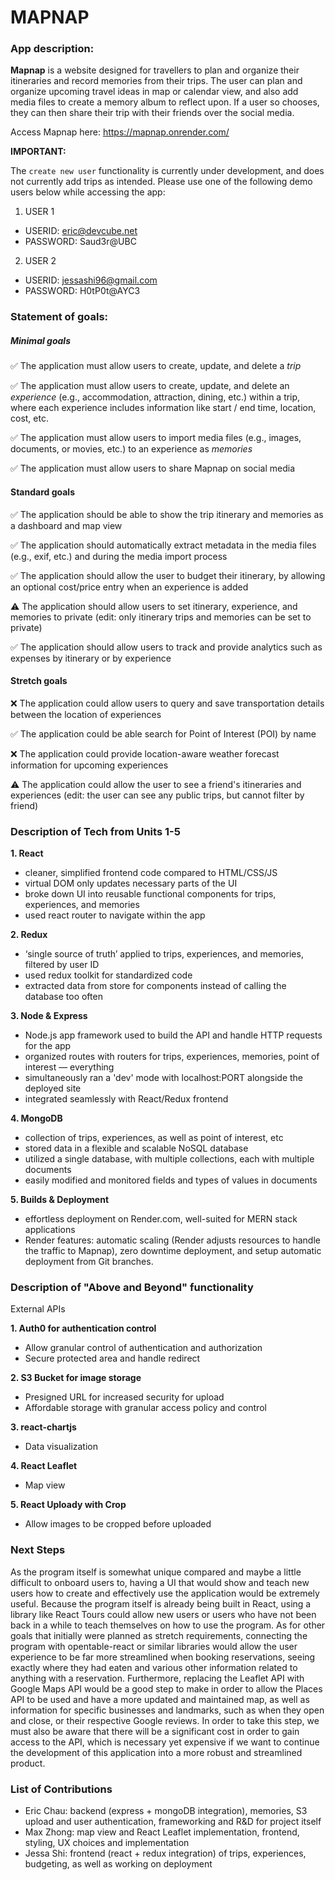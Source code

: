 # MAPNAP

### App description:

[//]: # "Mapnap is a mobile app designed for anyone looking to manage a busy schedule. It is designed to manage daily routines and notify users on time-based and location-based events in response to stored user data. Location and time triggers, settings, associated events, and usage data will be stored in Mapnap's database. Additional features (depending on time) include theme support, snoozing options, and social media integration."

**Mapnap** is a website designed for travellers to plan and organize their itineraries and record memories from their trips.
The user can plan and organize upcoming travel ideas in map or calendar view, and also add media files to create a memory album to reflect upon.
If a user so chooses, they can then share their trip with their friends over the social media.

Access Mapnap here: https://mapnap.onrender.com/

**IMPORTANT:**

The `create new user` functionality is currently under development, and does not currently add trips as intended. Please use one of the following demo users below while accessing the app:

1. USER 1
- USERID: eric@devcube.net
- PASSWORD: Saud3r@UBC

2. USER 2
- USERID: jessashi96@gmail.com
- PASSWORD: H0tP0t@AYC3

### Statement of goals:

##### Minimal goals

✅ The application must allow users to create, update, and delete a _trip_

✅ The application must allow users to create, update, and delete an _experience_ (e.g., accommodation,
attraction, dining, etc.) within a trip, where each experience includes information like start / end time, location, cost, etc.

✅ The application must allow users to import media files (e.g., images, documents, or movies, etc.) to an experience as _memories_

✅ The application must allow users to share Mapnap on social media

#### Standard goals

✅ The application should be able to show the trip itinerary and memories as a dashboard and map view

✅ The application should automatically extract metadata in the media files (e.g., exif, etc.) and during the media import process

✅ The application should allow the user to budget their itinerary, by allowing an optional cost/price entry when an experience is added

:warning: The application should allow users to set itinerary, experience, and memories to private (edit: only itinerary trips and memories can be set to private)

✅ The application should allow users to track and provide analytics such as expenses by itinerary or by experience

#### Stretch goals

:x: The application could allow users to query and save transportation details between the location of experiences

✅ The application could be able search for Point of Interest (POI) by name

:x: The application could provide location-aware weather forecast information for upcoming experiences

:warning: The application could allow the user to see a friend's itineraries and experiences (edit: the user can see any public trips, but cannot filter by friend)

### Description of Tech from Units 1-5

**1. React**
   - cleaner, simplified frontend code compared to HTML/CSS/JS
   - virtual DOM only updates necessary parts of the UI
   - broke down UI into reusable functional components for trips, experiences, and memories
   - used react router to navigate within the app

     
**2. Redux**
   - ‘single source of truth’ applied to trips, experiences, and memories, filtered by user ID
   - used redux toolkit for standardized code
   - extracted data from store for components instead of calling the database too often

     
**3. Node & Express**
   - Node.js app framework used to build the API and handle HTTP requests for the app
   - organized routes with routers for trips, experiences, memories, point of interest — everything
   - simultaneously ran a 'dev' mode with localhost:PORT alongside the deployed site
   - integrated seamlessly with React/Redux frontend

     
**4. MongoDB**
   - collection of trips, experiences, as well as point of interest, etc
   - stored data in a flexible and scalable NoSQL database
   - utilized a single database, with multiple collections, each with multiple documents
   - easily modified and monitored fields and types of values in documents

     
**5. Builds & Deployment**
   - effortless deployment on Render.com, well-suited for MERN stack applications
   - Render features: automatic scaling (Render adjusts resources to handle the traffic to Mapnap), zero downtime deployment, and setup automatic deployment from Git branches.

     

### Description of "Above and Beyond" functionality

External APIs


**1.	Auth0 for authentication control**
-	Allow granular control of authentication and authorization
-	Secure protected area and handle redirect


**2.	S3 Bucket for image storage**
-	Presigned URL for increased security for upload
-	Affordable storage with granular access policy and control

  
**3.	react-chartjs**
-	Data visualization

  
**4.	React Leaflet**
-	Map view

  
**5. React Uploady with Crop**
-	Allow images to be cropped before uploaded


### Next Steps

As the program itself is somewhat unique compared and maybe a little difficult to onboard users to, having a UI that would show and teach new users how to create and effectively use the application would be extremely useful. Because the program itself is already being built in React, using a library like React Tours could allow new users or users who have not been back in a while to teach themselves on how to use the program. As for other goals that initially were planned as stretch requirements, connecting the program with opentable-react or similar libraries would allow the user experience to be far more streamlined when booking reservations, seeing exactly where they had eaten and various other information related to anything with a reservation. Furthermore, replacing the Leaflet API with Google Maps API would be a good step to make in order to allow the Places API to be used and have a more updated and maintained map, as well as information for specific businesses and landmarks, such as when they open and close, or their respective Google reviews. In order to take this step, we must also be aware that there will be a significant cost in order to gain access to the API, which is necessary yet expensive if we want to continue the development of this application into a more robust and streamlined product.

### List of Contributions

- Eric Chau: backend (express + mongoDB integration), memories, S3 upload and user authentication, frameworking and R&D for project itself
- Max Zhong: map view and React Leaflet implementation, frontend, styling, UX choices and implementation
- Jessa Shi: frontend (react + redux integration) of trips, experiences, budgeting, as well as working on deployment
